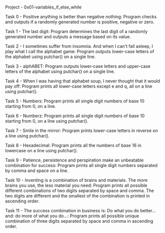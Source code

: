 Project - 0x01-variables_if_else_while

Task 0 - Positive anything is better than negative nothing: Program checks and outputs if a randomly generated number is positive, negative or zero.

Task 1 - The last digit: Program determines the last digit of a randomly generated number and outputs a message based on its value.

Task 2 - I sometimes suffer from insomnia. And when I can't fall asleep, I play what I call the alphabet game: Program outputs lower-case letters of the alphabet using putchar() on a single line.

Task 3 - alphABET: Program outputs lower-case letters and upper-case letters of the alphabet using putchar() on a single line.

Task 4 - When I was having that alphabet soup, I never thought that it would pay off: Program prints all lower-case letters except e and q, all on a line using putchar().

Task 5 - Numbers: Program prints all single digit numbers of base 10 starting from 0, on a line.

Task 6 - Numberz: Program prints all single digit numbers of base 10 starting from 0, on a line using putchar().

Task 7 - Smile in the mirror: Program prints lower-case letters in reverse on a line using putchar().

Task 8 - Hexadecimal: Program prints all the numbers of base 16 in lowercase on a line using putchar().

Task 9 - Patience, persistence and perspiration make an unbeatable combination for success: Program prints all single digit numbers separated by comma and space on a line.

Task 10 - Inventing is a combination of brains and materials. The more brains you use, the less material you need: Program prints all possible different combinations of two digits separated by space and comma. The two digits are different and the smallest of the combination is printed in ascending order.

Task 11 - The success combination in business is: Do what you do better... and: do more of what you do...: Program prints all possible unique combination of three digits separated by space and comma in ascending order.
